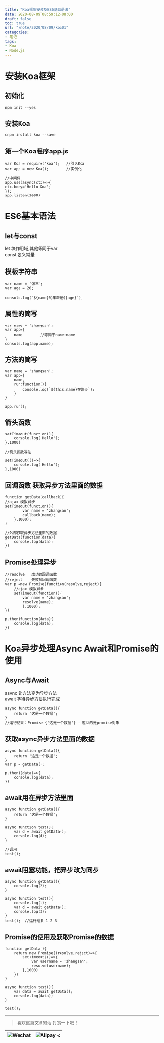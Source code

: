 ```yaml
---
title: "Koa框架安装及ES6基础语法"
date: 2020-08-09T08:59:12+08:00
draft: false
toc: true
url: "/note/2020/08/09/koa01"
categories: 
- 笔记
tags: 
- Koa
- Node.js
---
```

# 安装Koa框架
## 初始化
```
npm init --yes
```
## 安装Koa
```
cnpm install koa --save
```
## 第一个Koa程序app.js
```
var Koa = require('koa');   //引入Koa
var app = new Koa();        //实例化

//中间件
app.use(async(ctx)=>{
ctx.body='Hello Koa';
});
app.listen(3000);       
```
# ES6基本语法
## let与const
let 块作用域,其他等同于var   
const   定义常量
## 模板字符串
```
var name = '张三';
var age = 20;

console.log(`${name}的年龄是${age}`);
```
## 属性的简写
```
var name = 'zhangsan';
var app={
    name        //等同于name:name
}
console.log(app.name);
```
## 方法的简写
```
var name = 'zhangsan';
var app={
    name,
    run:function(){
        console.log(`${this.name}在跑步`);
    }
}

app.run();
```
## 箭头函数
```
setTimeout(function(){
    console.log('Hello');
},1000)

//箭头函数写法

setTimeout(()=>{
    console.log('Hello');
},1000)

```
## 回调函数 获取异步方法里面的数据
```
function getData(callback){
//ajax 模拟异步
setTimeout(function(){
        var name = 'zhangsan';
        callback(name);
    },1000);
}

//外部获取异步方法里面的数据
getData(function(data){
    console.log(data);
})
```
## Promise处理异步
```
//resolve   成功的回调函数
//reject    失败的回调函数
var p =new Promise(function(resolve,reject){
    //ajax 模拟异步
    setTimeout(function(){
        var name = 'zhangsan';
        resolve(name);
        },1000);
})

p.then(function(data){
    console.log(data);
})
```
# Koa异步处理Async Await和Promise的使用
## Async与Await
async   让方法变为异步方法   
await    等待异步方法执行完成
```
async function getData(){
    return '这是一个数据';
}
//运行结果：Promise {'这是一个数据'} - 返回的是promise对象
```
## 获取async异步方法里面的数据
```
async function getData(){
    return '这是一个数据';
}
var p = getData();

p.then((data)=>{
    console.log(data);
})
```
## await用在异步方法里面
```
async function getData(){
    return '这是一个数据';
}

async function test(){
    var d = await getData();
    console.log(d);
}

//调用
test();
```
## await阻塞功能，把异步改为同步
```
async function getData(){
    console.log(2);
}

async function test(){
    console.log(1);
    var d = await getData();
    console.log(3);
}
test();  //运行结果 1 2 3
```

## Promise的使用及获取Promise的数据
```
function getData(){
    return new Promise((resolve,reject)=>{
        setTimeout(()=>{
            var username = 'zhangsan';
            resolve(username);
        },1000)
    })
}

async function test(){
    var data = await getData();
    console.log(data);
}

test();
```
___
> 喜欢这篇文章的话 打赏一下吧！ 

| ![Wechat](/images/pay/eb05acdaec967.png)  | ![Alipay <](/images/pay/7f127f545.jpg) |
| --------   | -----:  |

